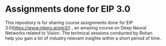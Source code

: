 # Assignments done for EIP 3.0 
This repository is for sharing course assignments done for EIP 3.0(https://www.inkers.ai/eip3/) , an amazing course on Deep Neural Networks related to Vision. The technical sessions conducted by Rohan help you gain a lot of industry relevant insights within a short period of time. 

